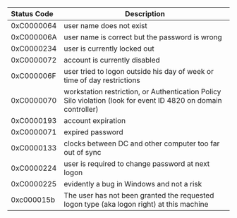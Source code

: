 
| Status Code | Description                                                  |
| :---------- | ------------------------------------------------------------ |
| 0xC0000064  | user name does not exist                                     |
| 0xC000006A  | user name is correct but the password is wrong               |
| 0xC0000234  | user is currently locked out                                 |
| 0xC0000072  | account is currently disabled                                |
| 0xC000006F  | user tried to logon outside his day of week or time of day restrictions |
| 0xC0000070  | workstation restriction, or Authentication Policy Silo violation (look for event ID 4820 on domain controller) |
| 0xC0000193  | account expiration                                           |
| 0xC0000071  | expired password                                             |
| 0xC0000133  | clocks between DC and other computer too far out of sync     |
| 0xC0000224  | user is required to change password at next logon            |
| 0xC0000225  | evidently a bug in Windows and not a risk                    |
| 0xc000015b  | The user has not been granted the requested logon type (aka logon right) at this machine |